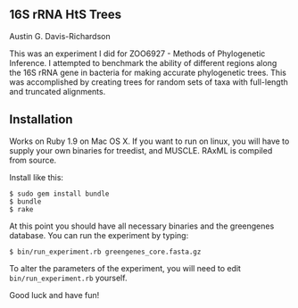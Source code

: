 ## 16S rRNA HtS Trees

Austin G. Davis-Richardson

This was an experiment I did for ZOO6927 - Methods of Phylogenetic Inference. I attempted to benchmark the ability of different regions along the 16S rRNA gene in bacteria for making accurate phylogenetic trees. This was accomplished by creating trees for random sets of taxa with full-length and truncated alignments.

## Installation

Works on Ruby 1.9 on Mac OS X. If you want to run on linux, you will have to supply your own binaries for treedist, and MUSCLE. RAxML is compiled from source.

Install like this:

    $ sudo gem install bundle
    $ bundle
    $ rake
    
At this point you should have all necessary binaries and the greengenes database. You can run the experiment by typing:

    $ bin/run_experiment.rb greengenes_core.fasta.gz
    
To alter the parameters of the experiment, you will need to edit `bin/run_experiment.rb` yourself.

Good luck and have fun!